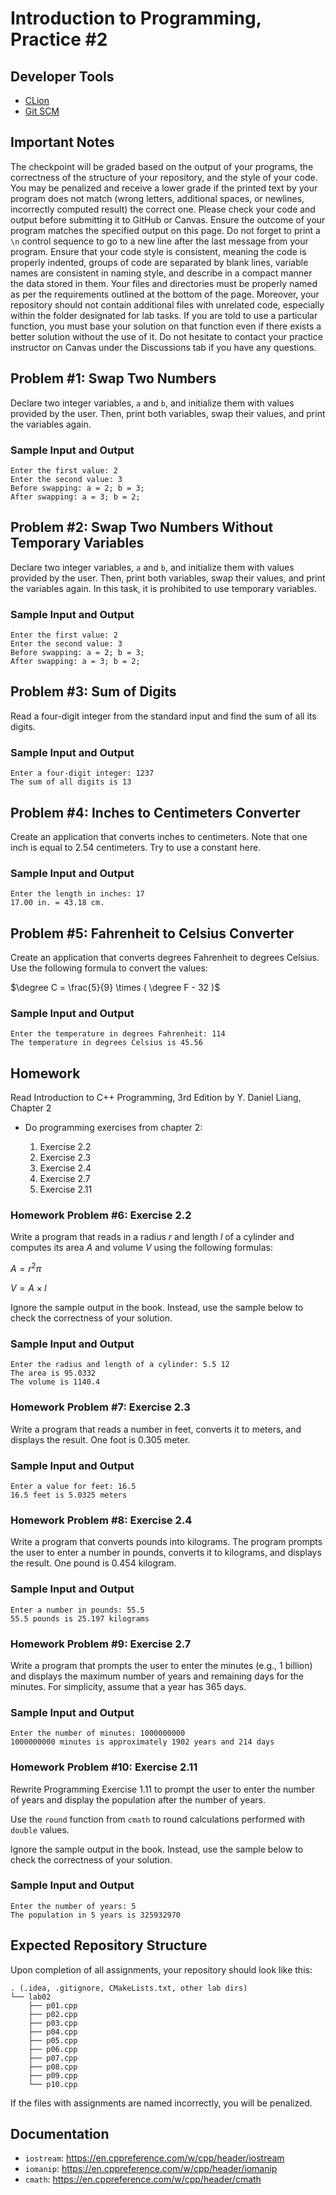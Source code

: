 Introduction to Programming, Practice #2
========================================

## Developer Tools

* [CLion](https://www.jetbrains.com/clion/download)
* [Git SCM](https://git-scm.com)

## Important Notes

The checkpoint will be graded based on the output of your programs, the correctness of the structure of your repository, and the style of your code. You may be penalized and receive a lower grade if the printed text by your program does not match (wrong letters, additional spaces, or newlines, incorrectly computed result) the correct one. Please check your code and output before submitting it to GitHub or Canvas. Ensure the outcome of your program matches the specified output on this page. Do not forget to print a `\n` control sequence to go to a new line after the last message from your program. Ensure that your code style is consistent, meaning the code is properly indented, groups of code are separated by blank lines, variable names are consistent in naming style, and describe in a compact manner the data stored in them. Your files and directories must be properly named as per the requirements outlined at the bottom of the page. Moreover, your repository should not contain additional files with unrelated code, especially within the folder designated for lab tasks. If you are told to use a particular function, you must base your solution on that function even if there exists a better solution without the use of it. Do not hesitate to contact your practice instructor on Canvas under the Discussions tab if you have any questions.

## Problem #1: Swap Two Numbers

Declare two integer variables, `a` and `b`, and initialize them with values provided by the user. Then, print both variables, swap their values, and print the variables again.

### Sample Input and Output

```
Enter the first value: 2
Enter the second value: 3
Before swapping: a = 2; b = 3;
After swapping: a = 3; b = 2;
```

## Problem #2: Swap Two Numbers Without Temporary Variables

Declare two integer variables, `a` and `b`, and initialize them with values provided by the user. Then, print both variables, swap their values, and print the variables again. In this task, it is prohibited to use temporary variables.

### Sample Input and Output

```
Enter the first value: 2
Enter the second value: 3
Before swapping: a = 2; b = 3;
After swapping: a = 3; b = 2;
```

## Problem #3: Sum of Digits

Read a four-digit integer from the standard input and find the sum of all its digits.

### Sample Input and Output

```
Enter a four-digit integer: 1237
The sum of all digits is 13
```

## Problem #4: Inches to Centimeters Converter

Create an application that converts inches to centimeters. Note that one inch is equal to 2.54 centimeters. Try to use a constant here.

### Sample Input and Output

```
Enter the length in inches: 17
17.00 in. = 43.18 cm.
```

## Problem #5: Fahrenheit to Celsius Converter

Create an application that converts degrees Fahrenheit to degrees Celsius. Use the following formula to convert the values:

$\degree C = \frac{5}{9} \times ( \degree F - 32 )$

### Sample Input and Output

```
Enter the temperature in degrees Fahrenheit: 114
The temperature in degrees Celsius is 45.56
```

## Homework

Read Introduction to C++ Programming, 3rd Edition by Y. Daniel Liang, Chapter 2

* Do programming exercises from chapter 2:

  1. Exercise 2.2
  2. Exercise 2.3
  3. Exercise 2.4
  4. Exercise 2.7
  5. Exercise 2.11

### Homework Problem #6: Exercise 2.2

Write a program that reads in a radius $r$ and length $l$ of a cylinder and computes its area $A$ and volume $V$ using the following formulas:

$A = r^2 \pi$

$V = A \times l$

Ignore the sample output in the book. Instead, use the sample below to check the correctness of your solution.

### Sample Input and Output

```
Enter the radius and length of a cylinder: 5.5 12
The area is 95.0332
The volume is 1140.4
```

### Homework Problem #7: Exercise 2.3

Write a program that reads a number in feet, converts it to meters, and displays the result. One foot is 0.305 meter.

### Sample Input and Output

```
Enter a value for feet: 16.5
16.5 feet is 5.0325 meters
```

### Homework Problem #8: Exercise 2.4

Write a program that converts pounds into kilograms. The program prompts the user to enter a number in pounds, converts it to kilograms, and displays the result. One pound is 0.454 kilogram.

### Sample Input and Output

```
Enter a number in pounds: 55.5
55.5 pounds is 25.197 kilograms
```

### Homework Problem #9: Exercise 2.7

Write a program that prompts the user to enter the minutes (e.g., 1 billion) and displays the maximum number of years and remaining days for the minutes. For simplicity, assume that a year has 365 days.

### Sample Input and Output

```
Enter the number of minutes: 1000000000
1000000000 minutes is approximately 1902 years and 214 days
```

### Homework Problem #10: Exercise 2.11

Rewrite Programming Exercise 1.11 to prompt the user to enter the number of years and display the population after the number of years.

Use the `round` function from `cmath` to round calculations performed with `double` values.

Ignore the sample output in the book. Instead, use the sample below to check the correctness of your solution.

### Sample Input and Output

```
Enter the number of years: 5
The population in 5 years is 325932970
```

## Expected Repository Structure

Upon completion of all assignments, your repository should look like this:

```
. (.idea, .gitignore, CMakeLists.txt, other lab dirs)
└── lab02
    ├── p01.cpp
    ├── p02.cpp
    ├── p03.cpp
    ├── p04.cpp
    ├── p05.cpp
    ├── p06.cpp
    ├── p07.cpp
    ├── p08.cpp
    ├── p09.cpp
    └── p10.cpp
```

If the files with assignments are named incorrectly, you will be penalized.

## Documentation

* `iostream`: <https://en.cppreference.com/w/cpp/header/iostream>
* `iomanip`: <https://en.cppreference.com/w/cpp/header/iomanip>
* `cmath`: <https://en.cppreference.com/w/cpp/header/cmath>
